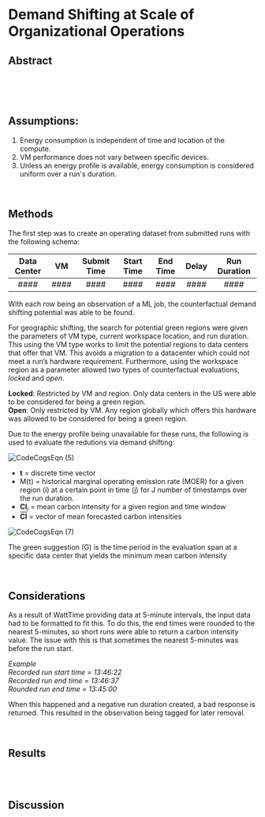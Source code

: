 # Demand Shifting at Scale of Organizational Operations


## Abstract

<br><br><br>





## Assumptions:
1. Energy consumption is independent of time and location of the compute.
2. VM performance does not vary between specific devices. 
3. Unless an energy profile is available, energy consumption is considered uniform over a run's duration.


<br>

## Methods
The first step was to create an operating dataset from submitted runs with the following schema:

| Data Center | VM | Submit Time | Start Time | End Time | Delay | Run Duration |
| :-------------: | :----------: | :-------------: | :----------: | :----------: | :----------: | :----------: |
| #### | #### | #### | #### | #### | #### | #### |

With each row being an observation of a ML job, the counterfactual demand shifting potential was able to be found. 

For geographic shifting, the search for potential green regions were given the parameters of VM type, current workspace location, and run duration.  This using the VM type works to limit the potential regions to data centers that offer that VM.  This avoids a migration to a datacenter which could not meet a run’s hardware requirement. Furthermore, using the workspace region as a parameter allowed two types of counterfactual evaluations, *locked* and *open*. 

**Locked**: Restricted by VM and region.  Only data centers in the US were able to be considered for being a green region. <br>
**Open**: Only restricted by VM.  Any region globally which offers this hardware was allowed to be considered for being a green region.

Due to the energy profile being unavailable for these runs, the following is used to evaluate the redutions via demand shifting: 

![CodeCogsEqn (5)](https://user-images.githubusercontent.com/80305894/136124876-89a750bc-de33-4a06-88fb-db34183dbf16.png)

* **t** = discrete time vector<br>
* M(t) = historical marginal operating emission rate (MOER) for a given region (i) at a certain point in time (j) for J number of timestamps over the run duration.<br>
* <b>CI</b><sub><i>i</i></sub> = mean carbon intensity for a given region and time window 
* **<span style="text-decoration:overline">CI</span>** = vector of mean forecasted carbon intensities  <br>

![CodeCogsEqn (7)](https://user-images.githubusercontent.com/80305894/136124994-f57763ed-88bf-4322-8f79-d3625342eea0.png)

The green suggestion (G) is the time period in the evaluation span at a specific data center that yields the minimum mean carbon intensity



<br>

## Considerations
As a result of WattTime providing data at 5-minute intervals, the input data had to be formatted to fit this.  To do this, the end times were rounded to the nearest 5-minutes, so short runs were able to return a carbon intensity value.  The issue with this is that sometimes the nearest 5-minutes was before the run start.

*Example*  <br>
*Recorded run start time = 13:46:22* <br>
*Recorded run end time  = 13:46:37* <br>
*Rounded run end time =  13:45:00* <br>

When this happened and a negative run duration created, a bad response is returned.  This resulted in the observation being tagged for later removal.


<br>

## Results



<br><br>


## Discussion
